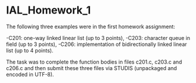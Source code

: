 # IAL_Homework_1
The following three examples were in the first homework assignment:

-C201: one-way linked linear list (up to 3 points),
-C203: character queue in field (up to 3 points),
-C206: implementation of bidirectionally linked linear list (up to 4 points).

The task was to complete the function bodies in files c201.c, c203.c and c206.c and then submit these three files via STUDIS (unpackaged and encoded in UTF-8).
